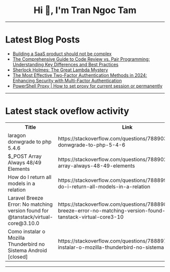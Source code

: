 <h1 align="center">Hi 👋, I'm Tran Ngoc Tam</h1>

---

# Latest Blog Posts 
<!-- BLOG-POST-LIST:START -->
- [Building a SaaS product should not be complex](https://dev.to/themuneebh/building-a-saas-product-should-not-be-complex-51mg)
- [The Comprehensive Guide to Code Review vs. Pair Programming: Understanding Key Differences and Best Practices](https://dev.to/adityabhuyan/the-comprehensive-guide-to-code-review-vs-pair-programming-understanding-key-differences-and-best-practices-5893)
- [Sherlock Holmes: The Great Lambda Mystery](https://dev.to/programmerraja/sherlock-holmes-the-great-lambda-mystery-324g)
- [The Most Effective Two-Factor Authentication Methods in 2024: Enhancing Security with Multi-Factor Authentication](https://dev.to/adityabhuyan/the-most-effective-two-factor-authentication-methods-in-2024-enhancing-security-with-multi-factor-authentication-1p24)
- [PowerShell Proxy | How to set proxy for current session or permanently](https://dev.to/01kg/powershell-proxy-how-to-set-proxy-for-current-session-or-permanently-1h8g)
<!-- BLOG-POST-LIST:END -->

---

# Latest stack oveflow activity
<table>
  <tr><th>Title</th><th>Link</th></tr>
  <!-- STACKOVERFLOW:START --><tr><td>laragon donwgrade to php 5.4.6</td><td>https://stackoverflow.com/questions/78890345/laragon-donwgrade-to-php-5-4-6</td></tr><tr><td>$_POST Array Always 48/49 Elements</td><td>https://stackoverflow.com/questions/78890242/post-array-always-48-49-elements</td></tr><tr><td>How do I return all models in a relation</td><td>https://stackoverflow.com/questions/78889916/how-do-i-return-all-models-in-a-relation</td></tr><tr><td>Laravel Breeze Error: No matching version found for @tanstack/virtual-core@3.10.0</td><td>https://stackoverflow.com/questions/78889812/laravel-breeze-error-no-matching-version-found-for-tanstack-virtual-core3-10</td></tr><tr><td>Como instalar o Mozilla Thunderbird no Sistema Android [closed]</td><td>https://stackoverflow.com/questions/78889799/como-instalar-o-mozilla-thunderbird-no-sistema-android</td></tr><!-- STACKOVERFLOW:END -->
</table>

---


